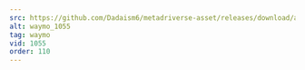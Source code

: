 ```yaml
---
src: https://github.com/Dadaism6/metadriverse-asset/releases/download/assetsv1.0.3/waymo_1055.mp4
alt: waymo_1055
tag: waymo
vid: 1055
order: 110
---
```

